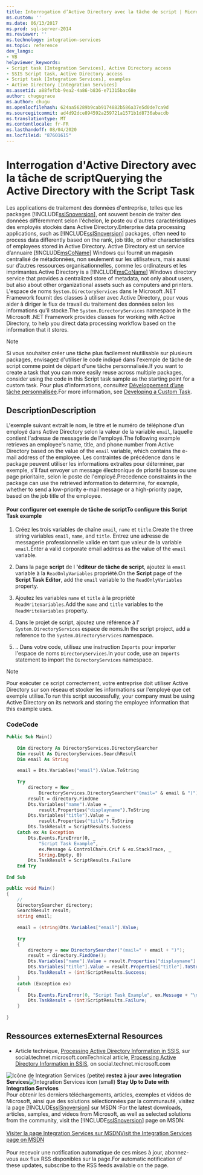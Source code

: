 ```yaml
---
title: Interrogation d’Active Directory avec la tâche de script | Microsoft Docs
ms.custom: ''
ms.date: 06/13/2017
ms.prod: sql-server-2014
ms.reviewer: ''
ms.technology: integration-services
ms.topic: reference
dev_langs:
- VB
helpviewer_keywords:
- Script task [Integration Services], Active Directory access
- SSIS Script task, Active Directory access
- Script task [Integration Services], examples
- Active Directory [Integration Services]
ms.assetid: a88fefbb-9ea2-4a86-b836-e71315bac68e
author: chugugrace
ms.author: chugu
ms.openlocfilehash: 624aa56289b9cab9174882b586a37e5d0de7ca9d
ms.sourcegitcommit: ad4d92dce894592a259721a1571b1d8736abacdb
ms.translationtype: MT
ms.contentlocale: fr-FR
ms.lasthandoff: 08/04/2020
ms.locfileid: "87601615"
---
```

# <a name="querying-the-active-directory-with-the-script-task"></a><span data-ttu-id="c1269-102">Interrogation d'Active Directory avec la tâche de script</span><span class="sxs-lookup"><span data-stu-id="c1269-102">Querying the Active Directory with the Script Task</span></span>
  <span data-ttu-id="c1269-103">Les applications de traitement des données d'entreprise, telles que les packages [!INCLUDE[ssISnoversion](../../includes/ssisnoversion-md.md)], ont souvent besoin de traiter des données différemment selon l'échelon, le poste ou d'autres caractéristiques des employés stockés dans Active Directory.</span><span class="sxs-lookup"><span data-stu-id="c1269-103">Enterprise data processing applications, such as [!INCLUDE[ssISnoversion](../../includes/ssisnoversion-md.md)] packages, often need to process data differently based on the rank, job title, or other characteristics of employees stored in Active Directory.</span></span> <span data-ttu-id="c1269-104">Active Directory est un service d’annuaire [!INCLUDE[msCoName](../../includes/msconame-md.md)] Windows qui fournit un magasin centralisé de métadonnées, non seulement sur les utilisateurs, mais aussi sur d’autres ressources organisationnelles, comme les ordinateurs et les imprimantes.</span><span class="sxs-lookup"><span data-stu-id="c1269-104">Active Directory is a [!INCLUDE[msCoName](../../includes/msconame-md.md)] Windows directory service that provides a centralized store of metadata, not only about users, but also about other organizational assets such as computers and printers.</span></span> <span data-ttu-id="c1269-105">L'espace de noms `System.DirectoryServices` dans le Microsoft .NET Framework fournit des classes à utiliser avec Active Directory, pour vous aider à diriger le flux de travail du traitement des données selon les informations qu'il stocke.</span><span class="sxs-lookup"><span data-stu-id="c1269-105">The `System.DirectoryServices` namespace in the Microsoft .NET Framework provides classes for working with Active Directory, to help you direct data processing workflow based on the information that it stores.</span></span>  
  
> [!NOTE]  
>  <span data-ttu-id="c1269-106">Si vous souhaitez créer une tâche plus facilement réutilisable sur plusieurs packages, envisagez d'utiliser le code indiqué dans l'exemple de tâche de script comme point de départ d'une tâche personnalisée.</span><span class="sxs-lookup"><span data-stu-id="c1269-106">If you want to create a task that you can more easily reuse across multiple packages, consider using the code in this Script task sample as the starting point for a custom task.</span></span> <span data-ttu-id="c1269-107">Pour plus d’informations, consultez [Développement d’une tâche personnalisée](../extending-packages-custom-objects/task/developing-a-custom-task.md).</span><span class="sxs-lookup"><span data-stu-id="c1269-107">For more information, see [Developing a Custom Task](../extending-packages-custom-objects/task/developing-a-custom-task.md).</span></span>  
  
## <a name="description"></a><span data-ttu-id="c1269-108">Description</span><span class="sxs-lookup"><span data-stu-id="c1269-108">Description</span></span>  
 <span data-ttu-id="c1269-109">L'exemple suivant extrait le nom, le titre et le numéro de téléphone d'un employé dans Active Directory selon la valeur de la variable `email`, laquelle contient l'adresse de messagerie de l'employé.</span><span class="sxs-lookup"><span data-stu-id="c1269-109">The following example retrieves an employee's name, title, and phone number from Active Directory based on the value of the `email` variable, which contains the e-mail address of the employee.</span></span> <span data-ttu-id="c1269-110">Les contraintes de précédence dans le package peuvent utiliser les informations extraites pour déterminer, par exemple, s'il faut envoyer un message électronique de priorité basse ou une page prioritaire, selon le poste de l'employé.</span><span class="sxs-lookup"><span data-stu-id="c1269-110">Precedence constraints in the package can use the retrieved information to determine, for example, whether to send a low-priority e-mail message or a high-priority page, based on the job title of the employee.</span></span>  
  
#### <a name="to-configure-this-script-task-example"></a><span data-ttu-id="c1269-111">Pour configurer cet exemple de tâche de script</span><span class="sxs-lookup"><span data-stu-id="c1269-111">To configure this Script Task example</span></span>  
  
1.  <span data-ttu-id="c1269-112">Créez les trois variables de chaîne `email`, `name` et `title`.</span><span class="sxs-lookup"><span data-stu-id="c1269-112">Create the three string variables `email`, `name`, and `title`.</span></span> <span data-ttu-id="c1269-113">Entrez une adresse de messagerie professionnelle valide en tant que valeur de la variable `email`.</span><span class="sxs-lookup"><span data-stu-id="c1269-113">Enter a valid corporate email address as the value of the `email` variable.</span></span>  
  
2.  <span data-ttu-id="c1269-114">Dans la page **script** de l **'éditeur de tâche de script**, ajoutez la `email` variable à la `ReadOnlyVariables` propriété.</span><span class="sxs-lookup"><span data-stu-id="c1269-114">On the **Script** page of the **Script Task Editor**, add the `email` variable to the `ReadOnlyVariables` property.</span></span>  
  
3.  <span data-ttu-id="c1269-115">Ajoutez les variables `name` et `title` à la propriété `ReadWriteVariables`.</span><span class="sxs-lookup"><span data-stu-id="c1269-115">Add the `name` and `title` variables to the `ReadWriteVariables` property.</span></span>  
  
4.  <span data-ttu-id="c1269-116">Dans le projet de script, ajoutez une référence à l' `System.DirectoryServices` espace de noms.</span><span class="sxs-lookup"><span data-stu-id="c1269-116">In the script project, add a reference to the `System.DirectoryServices` namespace.</span></span>  
  
5.  <span data-ttu-id="c1269-117">.</span><span class="sxs-lookup"><span data-stu-id="c1269-117">.</span></span> <span data-ttu-id="c1269-118">Dans votre code, utilisez une instruction `Imports` pour importer l'espace de noms `DirectoryServices`.</span><span class="sxs-lookup"><span data-stu-id="c1269-118">In your code, use an `Imports` statement to import the `DirectoryServices` namespace.</span></span>  
  
> [!NOTE]  
>  <span data-ttu-id="c1269-119">Pour exécuter ce script correctement, votre entreprise doit utiliser Active Directory sur son réseau et stocker les informations sur l'employé que cet exemple utilise.</span><span class="sxs-lookup"><span data-stu-id="c1269-119">To run this script successfully, your company must be using Active Directory on its network and storing the employee information that this example uses.</span></span>  
  
### <a name="code"></a><span data-ttu-id="c1269-120">Code</span><span class="sxs-lookup"><span data-stu-id="c1269-120">Code</span></span>  
  
```vb  
Public Sub Main()  
  
    Dim directory As DirectoryServices.DirectorySearcher  
    Dim result As DirectoryServices.SearchResult  
    Dim email As String  
  
    email = Dts.Variables("email").Value.ToString  
  
    Try  
        directory = New _  
            DirectoryServices.DirectorySearcher("(mail=" & email & ")")  
        result = directory.FindOne  
        Dts.Variables("name").Value = _  
            result.Properties("displayname").ToString  
        Dts.Variables("title").Value = _  
            result.Properties("title").ToString  
        Dts.TaskResult = ScriptResults.Success  
    Catch ex As Exception  
        Dts.Events.FireError(0, _  
            "Script Task Example", _  
            ex.Message & ControlChars.CrLf & ex.StackTrace, _  
            String.Empty, 0)  
        Dts.TaskResult = ScriptResults.Failure  
    End Try  
  
End Sub  
```  
  
```csharp  
public void Main()  
{  
    //  
    DirectorySearcher directory;  
    SearchResult result;  
    string email;  
  
    email = (string)Dts.Variables["email"].Value;  
  
    try  
    {  
        directory = new DirectorySearcher("(mail=" + email + ")");  
        result = directory.FindOne();  
        Dts.Variables["name"].Value = result.Properties["displayname"].ToString();  
        Dts.Variables["title"].Value = result.Properties["title"].ToString();  
        Dts.TaskResult = (int)ScriptResults.Success;  
    }  
    catch (Exception ex)  
    {  
        Dts.Events.FireError(0, "Script Task Example", ex.Message + "\n" + ex.StackTrace, String.Empty, 0);  
        Dts.TaskResult = (int)ScriptResults.Failure;  
    }  
  
}  
```  
  
## <a name="external-resources"></a><span data-ttu-id="c1269-121">Ressources externes</span><span class="sxs-lookup"><span data-stu-id="c1269-121">External Resources</span></span>  
  
-   <span data-ttu-id="c1269-122">Article technique, [Processing Active Directory Information in SSIS](https://go.microsoft.com/fwlink/?LinkId=199588), sur social.technet.microsoft.com</span><span class="sxs-lookup"><span data-stu-id="c1269-122">Technical article, [Processing Active Directory Information in SSIS](https://go.microsoft.com/fwlink/?LinkId=199588), on social.technet.microsoft.com</span></span>  
  
<span data-ttu-id="c1269-123">![Icône de Integration Services (petite)](../media/dts-16.gif "Icône Integration Services (petite)")  **restez à jour avec Integration Services**</span><span class="sxs-lookup"><span data-stu-id="c1269-123">![Integration Services icon (small)](../media/dts-16.gif "Integration Services icon (small)")  **Stay Up to Date with Integration Services**</span></span><br /> <span data-ttu-id="c1269-124">Pour obtenir les derniers téléchargements, articles, exemples et vidéos de Microsoft, ainsi que des solutions sélectionnées par la communauté, visitez la page [!INCLUDE[ssISnoversion](../../includes/ssisnoversion-md.md)] sur MSDN :</span><span class="sxs-lookup"><span data-stu-id="c1269-124">For the latest downloads, articles, samples, and videos from Microsoft, as well as selected solutions from the community, visit the [!INCLUDE[ssISnoversion](../../includes/ssisnoversion-md.md)] page on MSDN:</span></span><br /><br /> [<span data-ttu-id="c1269-125">Visiter la page Integration Services sur MSDN</span><span class="sxs-lookup"><span data-stu-id="c1269-125">Visit the Integration Services page on MSDN</span></span>](https://go.microsoft.com/fwlink/?LinkId=136655)<br /><br /> <span data-ttu-id="c1269-126">Pour recevoir une notification automatique de ces mises à jour, abonnez-vous aux flux RSS disponibles sur la page.</span><span class="sxs-lookup"><span data-stu-id="c1269-126">For automatic notification of these updates, subscribe to the RSS feeds available on the page.</span></span>  
  
  
